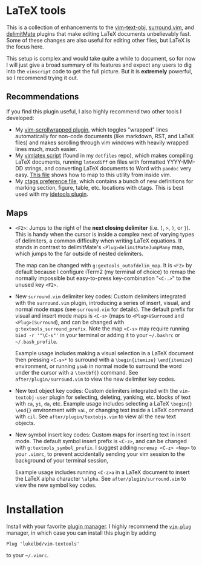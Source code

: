 # LaTeX tools
This is a collection of enhancements
to the
[vim-text-obj](https://github.com/kana/vim-textobj-user), [surround.vim](https://github.com/tpope/vim-surround), and [delimitMate](https://github.com/Raimondi/delimitMate) plugins
that make editing LaTeX documents unbelievably fast.
Some of these changes are also useful for editing
other files, but LaTeX is the focus here.

This setup is complex and would take quite a
while to document, so
for now I will just give a broad summary of its features and expect any users
to dig into the `vimscript` code to get the full picture.
But it is **extremely** powerful, so I
recommend trying it out.

## Recommendations
If you find this plugin useful, I also highly recommend
two other tools I developed:

* My [vim-scrollwrapped plugin](https://github.com/lukelbd/vim-scrollwrapped), which toggles "wrapped" lines automatically for non-code documents (like markdown, RST, and LaTeX files) and makes scrolling through vim windows with heavily wrapped lines much, much easier.
* My [vimlatex script](https://github.com/lukelbd/dotfiles/blob/master/bin/vimlatex) (found in my `dotfiles` repo), which makes compiling LaTeX documents, running `latexdiff` on files with formatted YYYY-MM-DD strings, and converting LaTeX documents to Word with `pandoc` very easy. [This file](https://github.com/lukelbd/dotfiles/blob/master/.vim/ftplugin/tex.vim) shows how to map to this utility from inside vim.
* My [ctags preference file](https://github.com/lukelbd/dotfiles/blob/master/.ctags), which contains a bunch of new definitions for marking section, figure, table, etc. locations with ctags.
This is best used with my [idetools plugin](https://github.com/lukelbd/vim-idetools).

<!--
## Commands
* `:TabToggle`: Toggles `expandtab` on-and-off.
-->

<!--
## Syntax highlighting
* Added support for MATLAB, NCL, and "awk" script syntax highlighting. See
  files in the `syntax` folder.
* Added support for highlighting SLURM and PBS supercomputer directives in comments at
  the head of shell scripts. See `after/syntax/sh.vim`.
* Improved the default python and LaTeX highlighting. See
  `syntax/python.vim` and `after/syntax/tex.vim`.
* Improved comment highlighting for fortran and HTML syntax.
  See files in the `after/syntax` folder.
-->

<!--
## Filetype settings
* For most languages, added a normal mode `<C-z>` map
  for "running" the current file. See files in the `ftplugin` folder.
* For LaTeX documents, this relies on having my custom script for typesetting documents,
  `https://github.com/lukelbd/dotfiles/blob/master/vimlatex`, somewhere in your `$PATH`.
-->

## Maps
* `<F2>`: Jumps to the right of the **next closing
  delimiter** (i.e. `]`, `>`, `)`, or `}`). This is handy when the cursor is inside a complex
  next of varying types of delimiters, a common difficulty when writing LaTeX equations. It stands in contrast to
  delimitMate's `<Plug>delimitMateJumpMany` map, which jumps to the far outside of nested delimiters.

  The map can be changed with `g:gextools_outofdelim_map`. It is `<F2>` by default because I configure iTerm2 (my terminal of choice) to remap the normally impossible but easy-to-press key-combination "`<C-.>`" to the unused key `<F2>`.
* New `surround.vim` delimiter key codes: Custom delimiters
  integrated with the `surround.vim` plugin, introducing
  a series of insert, visual, and normal mode maps
  (see `surround.vim` for details).
  The default prefix for visual and insert mode maps is
  `<C-s>` (maps to `<Plug>VSurround` and `<Plug>ISurround`),
  and can be changed with
  `g:textools_surround_prefix`.
  Note the map `<C-s>` may require running
  `bind -r '"\C-s"'` in your terminal or adding it
  to your `~/.bashrc` or `~/.bash_profile`.

  Example usage includes making a visual selection in a LaTeX document
  then pressing `<C-s>*` to surround with a `\begin{itemize}`
  `\end{itemize}` environment, or running `yswb` in normal mode
  to surround the word under the cursor with a `\textbf{}` command.
  See `after/plugin/surround.vim` to view the new delimiter key codes.
* New text object key codes: Custom delimiters integrated
  with the `vim-textobj-user` plugin for selecting, deleting, yanking, etc.
  blocks of text with `ca`, `yi`, `da`, etc. Example usage includes
  selecting a LaTeX `\begin{}` `\end{}` environment with `vaL`, or
  changing text inside a LaTeX command with `cil`.
  See `after/plugin/textobjs.vim` to view all the new text
  objects.
* New symbol insert key codes: Custom maps for inserting text
  in insert mode.
  The default symbol insert prefix is `<C-z>`,
  and can be changed with `g:textools_symbol_prefix`.
  I suggest adding `noremap <C-z> <Nop>` to your `.vimrc`,
  to prevent accidentally sending
  your vim session to the background of your terminal session,

  Example usage includes running `<C-z>a` in a LaTeX document
  to insert the LaTeX alpha character `\alpha`.
  See `after/plugin/surround.vim` to view the new symbol key codes.

# Installation
Install with your favorite [plugin manager](https://vi.stackexchange.com/questions/388/what-is-the-difference-between-the-vim-plugin-managers).
I highly recommend the [`vim-plug`](https://github.com/junegunn/vim-plug) manager,
in which case you can install this plugin by adding
```
Plug 'lukelbd/vim-textools'
```
to your `~/.vimrc`.

